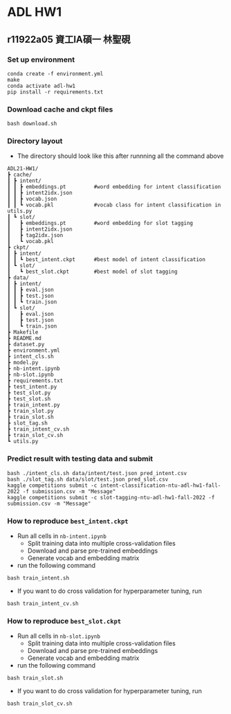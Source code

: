 # ADL HW1
## r11922a05 資工IA碩一 林聖硯

### Set up environment
```shell
conda create -f environment.yml
make
conda activate adl-hw1
pip install -r requirements.txt
```

### Download cache and ckpt files
```shell
bash download.sh
```

### Directory layout
- The directory should look like this after runnning all the command above
```
ADL21-HW1/ 
┣ cache/ 
┃ ┣ intent/ 
┃ ┃ ┣ embeddings.pt         #word embedding for intent classification
┃ ┃ ┣ intent2idx.json
┃ ┃ ┣ vocab.json                 
┃ ┃ ┗ vocab.pkl             #vocab class for intent classification in utils.py
┃ ┗ slot/
┃   ┣ embeddings.pt         #word embedding for slot tagging
┃   ┣ intent2idx.json
┃   ┣ tag2idx.json
┃   ┗ vocab.pkl
┣ ckpt/
┃ ┣ intent/
┃ ┃ ┗ best_intent.ckpt      #best model of intent classification
┃ ┗ slot/
┃   ┗ best_slot.ckpt        #best model of slot tagging
┣ data/
┃ ┣ intent/
┃ ┃ ┣ eval.json
┃ ┃ ┣ test.json
┃ ┃ ┗ train.json
┃ ┗ slot/
┃   ┣ eval.json
┃   ┣ test.json
┃   ┗ train.json
┣ Makefile
┣ README.md
┣ dataset.py
┣ environment.yml
┣ intent_cls.sh
┣ model.py
┣ nb-intent.ipynb
┣ nb-slot.ipynb
┣ requirements.txt
┣ test_intent.py
┣ test_slot.py
┣ test_slot.sh
┣ train_intent.py
┣ train_slot.py
┣ train_slot.sh
┣ slot_tag.sh
┣ train_intent_cv.sh
┣ train_slot_cv.sh
┗ utils.py
```

### Predict result with testing data and submit
```shell
bash ./intent_cls.sh data/intent/test.json pred_intent.csv
bash ./slot_tag.sh data/slot/test.json pred_slot.csv
kaggle competitions submit -c intent-classification-ntu-adl-hw1-fall-2022 -f submission.csv -m "Message"
kaggle competitions submit -c slot-tagging-ntu-adl-hw1-fall-2022 -f submission.csv -m "Message"
```

### How to reproduce `best_intent.ckpt`
- Run all cells in `nb-intent.ipynb`
    - Split training data into multiple cross-validation files
    - Download and parse pre-trained embeddings
    - Generate vocab and embedding matrix
- run the following command
```shell
bash train_intent.sh
```
- If you want to do cross validation for hyperparameter tuning, run
```shell
bash train_intent_cv.sh
```

### How to reproduce `best_slot.ckpt`
- Run all cells in `nb-slot.ipynb`
    - Split training data into multiple cross-validation files
    - Download and parse pre-trained embeddings
    - Generate vocab and embedding matrix
- run the following command
```shell
bash train_slot.sh
```
- If you want to do cross validation for hyperparameter tuning, run
```shell
bash train_slot_cv.sh
```